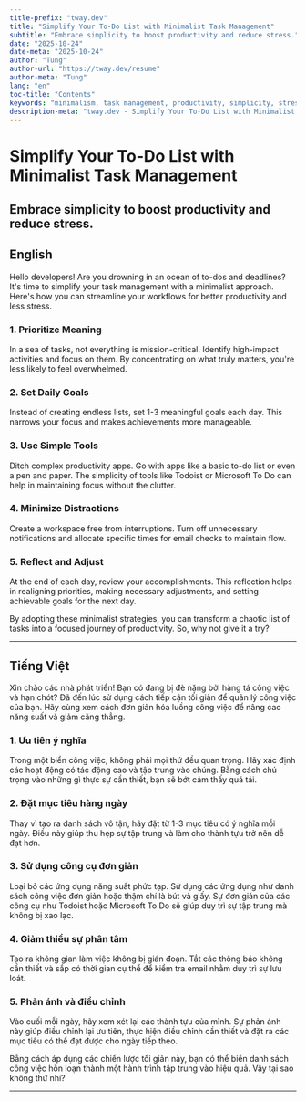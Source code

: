 ```yaml
---
title-prefix: "tway.dev"
title: "Simplify Your To-Do List with Minimalist Task Management"
subtitle: "Embrace simplicity to boost productivity and reduce stress."
date: "2025-10-24"
date-meta: "2025-10-24"
author: "Tung"
author-url: "https://tway.dev/resume"
author-meta: "Tung"
lang: "en"
toc-title: "Contents"
keywords: "minimalism, task management, productivity, simplicity, stress reduction"
description-meta: "tway.dev - Simplify Your To-Do List with Minimalist Task Management - Embrace simplicity to boost productivity and reduce stress."
---
```


# Simplify Your To-Do List with Minimalist Task Management
## Embrace simplicity to boost productivity and reduce stress.

## English
Hello developers! Are you drowning in an ocean of to-dos and deadlines? It's time to simplify your task management with a minimalist approach. Here's how you can streamline your workflows for better productivity and less stress.

### 1. Prioritize Meaning
In a sea of tasks, not everything is mission-critical. Identify high-impact activities and focus on them. By concentrating on what truly matters, you're less likely to feel overwhelmed.

### 2. Set Daily Goals
Instead of creating endless lists, set 1-3 meaningful goals each day. This narrows your focus and makes achievements more manageable.

### 3. Use Simple Tools
Ditch complex productivity apps. Go with apps like a basic to-do list or even a pen and paper. The simplicity of tools like Todoist or Microsoft To Do can help in maintaining focus without the clutter.

### 4. Minimize Distractions
Create a workspace free from interruptions. Turn off unnecessary notifications and allocate specific times for email checks to maintain flow.

### 5. Reflect and Adjust
At the end of each day, review your accomplishments. This reflection helps in realigning priorities, making necessary adjustments, and setting achievable goals for the next day.

By adopting these minimalist strategies, you can transform a chaotic list of tasks into a focused journey of productivity. So, why not give it a try?

---

## Tiếng Việt
Xin chào các nhà phát triển! Bạn có đang bị đè nặng bởi hàng tá công việc và hạn chót? Đã đến lúc sử dụng cách tiếp cận tối giản để quản lý công việc của bạn. Hãy cùng xem cách đơn giản hóa luồng công việc để nâng cao năng suất và giảm căng thẳng.

### 1. Ưu tiên ý nghĩa
Trong một biển công việc, không phải mọi thứ đều quan trọng. Hãy xác định các hoạt động có tác động cao và tập trung vào chúng. Bằng cách chú trọng vào những gì thực sự cần thiết, bạn sẽ bớt cảm thấy quá tải.

### 2. Đặt mục tiêu hàng ngày
Thay vì tạo ra danh sách vô tận, hãy đặt từ 1-3 mục tiêu có ý nghĩa mỗi ngày. Điều này giúp thu hẹp sự tập trung và làm cho thành tựu trở nên dễ đạt hơn.

### 3. Sử dụng công cụ đơn giản
Loại bỏ các ứng dụng năng suất phức tạp. Sử dụng các ứng dụng như danh sách công việc đơn giản hoặc thậm chí là bút và giấy. Sự đơn giản của các công cụ như Todoist hoặc Microsoft To Do sẽ giúp duy trì sự tập trung mà không bị xao lạc.

### 4. Giảm thiểu sự phân tâm
Tạo ra không gian làm việc không bị gián đoạn. Tắt các thông báo không cần thiết và sắp có thời gian cụ thể để kiểm tra email nhằm duy trì sự lưu loát.

### 5. Phản ánh và điều chỉnh
Vào cuối mỗi ngày, hãy xem xét lại các thành tựu của mình. Sự phản ánh này giúp điều chỉnh lại ưu tiên, thực hiện điều chỉnh cần thiết và đặt ra các mục tiêu có thể đạt được cho ngày tiếp theo.

Bằng cách áp dụng các chiến lược tối giản này, bạn có thể biến danh sách công việc hỗn loạn thành một hành trình tập trung vào hiệu quả. Vậy tại sao không thử nhỉ?

---